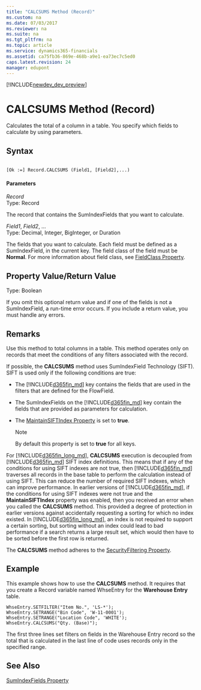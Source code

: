 ```yaml
---
title: "CALCSUMS Method (Record)"
ms.custom: na
ms.date: 07/03/2017
ms.reviewer: na
ms.suite: na
ms.tgt_pltfrm: na
ms.topic: article
ms.service: dynamics365-financials
ms.assetid: ca75fb36-869e-468b-a9e1-ea73ec7c5ed0
caps.latest.revision: 24
manager: edupont
---
```


[!INCLUDE[newdev_dev_preview](../includes/newdev_dev_preview.md)]

# CALCSUMS Method (Record)
Calculates the total of a column in a table. You specify which fields to calculate by using parameters.  

## Syntax  

```  

[Ok :=] Record.CALCSUMS (Field1, [Field2],...)  
```  

#### Parameters  
 *Record*  
 Type: Record  

 The record that contains the SumIndexFields that you want to calculate.  

 *Field1*, *Field2*, …  
 Type: Decimal, Integer, BigInteger, or Duration  

 The fields that you want to calculate. Each field must be defined as a SumIndexField, in the current key. The field class of the field must be **Normal**. For more information about field class, see [FieldClass Property](../properties/devenv-fieldclass-property.md).  

## Property Value/Return Value  
 Type: Boolean  

 If you omit this optional return value and if one of the fields is not a SumIndexField, a run-time error occurs. If you include a return value, you must handle any errors.  

## Remarks  
 Use this method to total columns in a table. This method operates only on records that meet the conditions of any filters associated with the record.  

 If possible, the **CALCSUMS** method uses SumIndexField Technology \(SIFT\). SIFT is used only if the following conditions are true:  

-   The [!INCLUDE[d365fin_md](../includes/d365fin_md.md)] key contains the fields that are used in the filters that are defined for the FlowField.  

-   The SumIndexFields on the [!INCLUDE[d365fin_md](../includes/d365fin_md.md)] key contain the fields that are provided as parameters for calculation.  

-   The [MaintainSIFTIndex Property](../properties/devenv-maintainsift-index-property.md) is set to **true**.  

    > [!NOTE]  
    >  By default this property is set to **true** for all keys.  

 For [!INCLUDE[d365fin_long_md](../includes/d365fin_long_md.md)], **CALCSUMS** execution is decoupled from [!INCLUDE[d365fin_md](../includes/d365fin_md.md)] SIFT index definitions. This means that if any of the conditions for using SIFT indexes are not true, then [!INCLUDE[d365fin_md](../includes/d365fin_md.md)] traverses all records in the base table to perform the calculation instead of using SIFT. This can reduce the number of required SIFT indexes, which can improve performance. In earlier versions of [!INCLUDE[d365fin_md](../includes/d365fin_md.md)], if the conditions for using SIFT indexes were not true and the **MaintainSIFTIndex** property was enabled, then you received an error when you called the **CALCSUMS** method. This provided a degree of protection in earlier versions against accidentally requesting a sorting for which no index existed. In [!INCLUDE[d365fin_long_md](../includes/d365fin_long_md.md)], an index is not required to support a certain sorting, but sorting without an index could lead to bad performance if a search returns a large result set, which would then have to be sorted before the first row is returned.  

 The **CALCSUMS** method adheres to the [SecurityFiltering Property](../properties/devenv-securityfiltering-property.md). <!-- For more information about security filters, see [Record-Level Security](Record-Level-Security.md). -->

## Example  
 This example shows how to use the **CALCSUMS** method. It requires that you create a Record variable named WhseEntry for the **Warehouse Entry** table.  

```  
WhseEntry.SETFILTER("Item No.", 'LS-*');  
WhseEntry.SETRANGE("Bin Code", 'W-11-0001');  
WhseEntry.SETRANGE("Location Code", 'WHITE');  
WhseEntry.CALCSUMS("Qty. (Base)");  
```  

 The first three lines set filters on fields in the Warehouse Entry record so the total that is calculated in the last line of code uses records only in the specified range.  

## See Also  
 <!--[SumIndexField Technology \(SIFT\)](devenv-SumIndexField-Technology--SIFT.md) -->   
 [SumIndexFields Property](../properties/devenv-SumIndexFields-Property.md)
